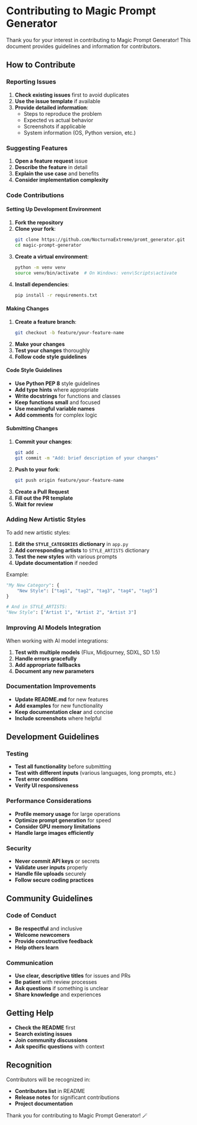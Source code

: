 # Contributing to Magic Prompt Generator

Thank you for your interest in contributing to Magic Prompt Generator! This document provides guidelines and information for contributors.

## How to Contribute

### Reporting Issues

1. **Check existing issues** first to avoid duplicates
2. **Use the issue template** if available
3. **Provide detailed information**:
   - Steps to reproduce the problem
   - Expected vs actual behavior
   - Screenshots if applicable
   - System information (OS, Python version, etc.)

### Suggesting Features

1. **Open a feature request** issue
2. **Describe the feature** in detail
3. **Explain the use case** and benefits
4. **Consider implementation complexity**

### Code Contributions

#### Setting Up Development Environment

1. **Fork the repository**
2. **Clone your fork**:
   ```bash
   git clone https://github.com/NocturnaExtreme/promt_generator.git
   cd magic-prompt-generator
   ```
3. **Create a virtual environment**:
   ```bash
   python -m venv venv
   source venv/bin/activate  # On Windows: venv\Scripts\activate
   ```
4. **Install dependencies**:
   ```bash
   pip install -r requirements.txt
   ```

#### Making Changes

1. **Create a feature branch**:
   ```bash
   git checkout -b feature/your-feature-name
   ```
2. **Make your changes**
3. **Test your changes** thoroughly
4. **Follow code style guidelines**

#### Code Style Guidelines

- **Use Python PEP 8** style guidelines
- **Add type hints** where appropriate
- **Write docstrings** for functions and classes
- **Keep functions small** and focused
- **Use meaningful variable names**
- **Add comments** for complex logic

#### Submitting Changes

1. **Commit your changes**:
   ```bash
   git add .
   git commit -m "Add: brief description of your changes"
   ```
2. **Push to your fork**:
   ```bash
   git push origin feature/your-feature-name
   ```
3. **Create a Pull Request**
4. **Fill out the PR template**
5. **Wait for review**

### Adding New Artistic Styles

To add new artistic styles:

1. **Edit the `STYLE_CATEGORIES` dictionary** in `app.py`
2. **Add corresponding artists** to `STYLE_ARTISTS` dictionary
3. **Test the new styles** with various prompts
4. **Update documentation** if needed

Example:
```python
"My New Category": {
    "New Style": ["tag1", "tag2", "tag3", "tag4", "tag5"]
}

# And in STYLE_ARTISTS:
"New Style": ["Artist 1", "Artist 2", "Artist 3"]
```

### Improving AI Models Integration

When working with AI model integrations:

1. **Test with multiple models** (Flux, Midjourney, SDXL, SD 1.5)
2. **Handle errors gracefully**
3. **Add appropriate fallbacks**
4. **Document any new parameters**

### Documentation Improvements

- **Update README.md** for new features
- **Add examples** for new functionality
- **Keep documentation clear** and concise
- **Include screenshots** where helpful

## Development Guidelines

### Testing

- **Test all functionality** before submitting
- **Test with different inputs** (various languages, long prompts, etc.)
- **Test error conditions**
- **Verify UI responsiveness**

### Performance Considerations

- **Profile memory usage** for large operations
- **Optimize prompt generation** for speed
- **Consider GPU memory limitations**
- **Handle large images efficiently**

### Security

- **Never commit API keys** or secrets
- **Validate user inputs** properly
- **Handle file uploads** securely
- **Follow secure coding practices**

## Community Guidelines

### Code of Conduct

- **Be respectful** and inclusive
- **Welcome newcomers**
- **Provide constructive feedback**
- **Help others learn**

### Communication

- **Use clear, descriptive titles** for issues and PRs
- **Be patient** with review processes
- **Ask questions** if something is unclear
- **Share knowledge** and experiences

## Getting Help

- **Check the README** first
- **Search existing issues**
- **Join community discussions**
- **Ask specific questions** with context

## Recognition

Contributors will be recognized in:
- **Contributors list** in README
- **Release notes** for significant contributions
- **Project documentation**

Thank you for contributing to Magic Prompt Generator! 🪄
  
